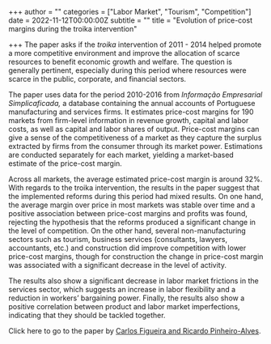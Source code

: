 +++
author = ""
categories = ["Labor Market", "Tourism", "Competition"]
date = 2022-11-12T00:00:00Z
subtitle = ""
title = "Evolution of price-cost margins during the troika intervention"

+++
The paper asks if the _troika_ intervention of 2011 - 2014 helped promote a more competitive environment and improve the allocation of scarce resources to benefit economic growth and welfare. The question is generally pertinent, especially during this period where resources were scarce in the public, corporate, and financial sectors.

The paper uses data for the period 2010-2016 from _Informação Empresarial Simplicaficada,_ a database containing the annual accounts of Portuguese manufacturing and services firms. It estimates price-cost margins for 190 markets from firm-level information in revenue growth, capital and labor costs, as well as capital and labor shares of output. Price-cost margins can give a sense of the competitiveness of a market as they capture the surplus extracted by firms from the consumer through its market power. Estimations are conducted separately for each market, yielding a market-based estimate of the price-cost margin.

Across all markets, the average estimated price-cost margin is around 32%. With regards to the troika intervention, the results in the paper suggest that the implemented reforms during this period had mixed results. On one hand, the average margin over price in most markets was stable over time and a positive association between price-cost margins and profits was found, rejecting the hypothesis that the reforms produced a significant change in the level of competition. On the other hand, several non-manufacturing sectors such as tourism, business services (consultants, lawyers, accountants, etc.) and construction did improve competition with lower price-cost margins, though for construction the change in price-cost margin was associated with a significant decrease in the level of activity.

The results also show a significant decrease in labor market frictions in the services sector, which suggests an increase in labor flexibility and a reduction in workers’ bargaining power. Finally, the results also show a positive correlation between product and labor market imperfections, indicating that they should be tackled together.

Click here to go to the paper by [Carlos Figueira and Ricardo Pinheiro-Alves](https://link.springer.com/article/10.1007/s10258-022-00221-2).